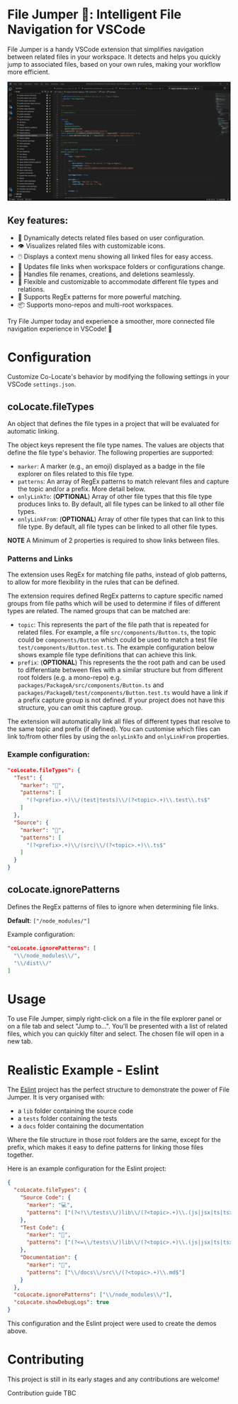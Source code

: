 # File Jumper 🦘: Intelligent File Navigation for VSCode

File Jumper is a handy VSCode extension that simplifies navigation between related files in your workspace. It detects and helps you quickly jump to associated files, based on your own rules, making your workflow more efficient.

![Example usage of File Jumper](src/assets/Code_6CBir18A1i.gif)

## Key features:

- 🚀 Dynamically detects related files based on user configuration.
- 👁️ Visualizes related files with customizable icons.
- 🖱️ Displays a context menu showing all linked files for easy access.
- 🔄 Updates file links when workspace folders or configurations change.
- 🤝 Handles file renames, creations, and deletions seamlessly.
- 🎨 Flexible and customizable to accommodate different file types and relations.
- 📝 Supports RegEx patterns for more powerful matching.
- 📦 Supports mono-repos and multi-root workspaces.

Try File Jumper today and experience a smoother, more connected file navigation experience in VSCode! 🚀

# Configuration

Customize Co-Locate's behavior by modifying the following settings in your VSCode `settings.json`.

## coLocate.fileTypes

An object that defines the file types in a project that will be evaluated for automatic linking.

The object keys represent the file type names. The values are objects that define the file type's behavior. The following properties are supported:

- `marker`: A marker (e.g., an emoji) displayed as a badge in the file explorer on files related to this file type.
- `patterns`: An array of RegEx patterns to match relevant files and capture the topic and/or a prefix. More detail below.
- `onlyLinkTo`: (**OPTIONAL**) Array of other file types that this file type produces links to. By default, all file types can be linked to all other file types.
- `onlyLinkFrom`: (**OPTIONAL**) Array of other file types that can link to this file type. By default, all file types can be linked to all other file types.

**NOTE** A Minimum of 2 properties is required to show links between files.

### **Patterns and Links**

The extension uses RegEx for matching file paths, instead of glob patterns, to allow for more flexibility in the rules that can be defined.

The extension requires defined RegEx patterns to capture specific named groups from file paths which will be used to determine if files of different types are related. The named groups that can be matched are:

- `topic`: This represents the part of the file path that is repeated for related files. For example, a file `src/components/Button.ts`, the topic could be `components/Button` which could be used to match a test file `test/components/Button.test.ts`. The example configuration below shows example file type definitions that can achieve this link.
- `prefix`: (**OPTIONAL**) This represents the the root path and can be used to differentiate between files with a similar structure but from different root folders (e.g. a mono-repo) e.g. `packages/PackageA/src/components/Button.ts` and `packages/PackageB/test/components/Button.test.ts` would have a link if a prefix capture group is not defined. If your project does not have this structure, you can omit this capture group.

The extension will automatically link all files of different types that resolve to the same topic and prefix (if defined). You can customise which files can link to/from other files by using the `onlyLinkTo` and `onlyLinkFrom` properties.

### **Example configuration**:

```json
"coLocate.fileTypes": {
  "Test": {
    "marker": "🧪",
    "patterns": [
      "(?<prefix>.+)\\/(test|tests)\\/(?<topic>.+)\\.test\\.ts$"
    ]
  },
  "Source": {
    "marker": "📄",
    "patterns": [
      "(?<prefix>.+)\\/(src)\\/(?<topic>.+)\\.ts$"
    ]
  }
}
```

## coLocate.ignorePatterns

Defines the RegEx patterns of files to ignore when determining file links.

**Default**: `["/node_modules/"]`

Example configuration:

```json
"coLocate.ignorePatterns": [
  "\\/node_modules\\/",
  "\\/dist\\/"
]
```

# Usage

To use File Jumper, simply right-click on a file in the file explorer panel or on a file tab and select "Jump to...". You'll be presented with a list of related files, which you can quickly filter and select. The chosen file will open in a new tab.

# Realistic Example - Eslint

The [Eslint](https://github.com/eslint/eslint) project has the perfect structure to demonstrate the power of File Jumper. It is very organised with:

- a `lib` folder containing the source code
- a `tests` folder containing the tests
- a `docs` folder containing the documentation

Where the file structure in those root folders are the same, except for the prefix, which makes it easy to define patterns for linking those files together.

Here is an example configuration for the Eslint project:

```json
{
  "coLocate.fileTypes": {
    "Source Code": {
      "marker": "💻",
      "patterns": ["(?<!\\/tests\\/)lib\\/(?<topic>.+)\\.(js|jsx|ts|tsx)$"]
    },
    "Test Code": {
      "marker": "🧪",
      "patterns": ["(?<=\\/tests\\/)lib\\/(?<topic>.+)\\.(js|jsx|ts|tsx)$"]
    },
    "Documentation": {
      "marker": "📃",
      "patterns": ["\\/docs\\/src\\/(?<topic>.+)\\.md$"]
    }
  },
  "coLocate.ignorePatterns": ["\\/node_modules\\/"],
  "coLocate.showDebugLogs": true
}
```

This configuration and the Eslint project were used to create the demos above.

# Contributing

This project is still in its early stages and any contributions are welcome!

Contribution guide TBC

